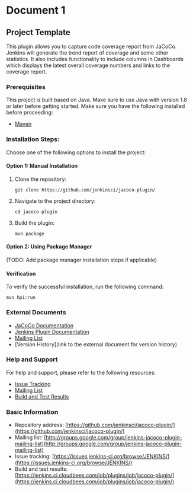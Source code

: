 # Document 1

## Project Template

This plugin allows you to capture code coverage report from JaCoCo. Jenkins will generate the trend report of coverage and some other statistics. It also includes functionality to include columns in Dashboards which displays the latest overall coverage numbers and links to the coverage report.

### Prerequisites

This project is built based on Java. Make sure to use Java with version 1.8 or later before getting started. Make sure you have the following installed before proceeding:

- [Maven](https://maven.apache.org/)

### Installation Steps:

Choose one of the following options to install the project:

#### Option 1: Manual Installation

1. Clone the repository:
   ```
   git clone https://github.com/jenkinsci/jacoco-plugin/
   ```
2. Navigate to the project directory:
   ```
   cd jacoco-plugin
   ```
3. Build the plugin:
   ```
   mvn package
   ```

#### Option 2: Using Package Manager

(TODO: Add package manager installation steps if applicable)

#### Verification

To verify the successful installation, run the following command:
```
mvn hpi:run
```

### External Documents

- [JaCoCo Documentation](http://www.eclemma.org/jacoco/trunk/doc/)
- [Jenkins Plugin Documentation](https://jenkinsci.github.io/maven-hpi-plugin/)
- [Mailing List](http://groups.google.com/group/jenkins-jacoco-plugin-mailing-list)
- [Version History](link to the external document for version history)

### Help and Support

For help and support, please refer to the following resources:

- [Issue Tracking](https://issues.jenkins-ci.org/browse/JENKINS/)
- [Mailing List](http://groups.google.com/group/jenkins-jacoco-plugin-mailing-list)
- [Build and Test Results](https://jenkins.ci.cloudbees.com/job/plugins/job/jacoco-plugin/)

### Basic Information

- Repository address: [https://github.com/jenkinsci/jacoco-plugin/](https://github.com/jenkinsci/jacoco-plugin/)
- Mailing list: [http://groups.google.com/group/jenkins-jacoco-plugin-mailing-list](http://groups.google.com/group/jenkins-jacoco-plugin-mailing-list)
- Issue tracking: [https://issues.jenkins-ci.org/browse/JENKINS/](https://issues.jenkins-ci.org/browse/JENKINS/)
- Build and test results: [https://jenkins.ci.cloudbees.com/job/plugins/job/jacoco-plugin/](https://jenkins.ci.cloudbees.com/job/plugins/job/jacoco-plugin/)

